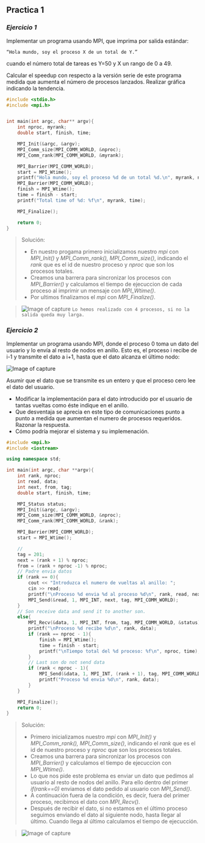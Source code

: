 ## Practica 1
### *Ejercicio 1*

Implementar un programa usando MPI, que imprima por salida estándar:

`“Hola mundo, soy el proceso X de un total de Y.”`

cuando el número total de tareas es Y=50 y X un rango de 0 a 49.

Calcular el speedup con respecto a la versión serie de este programa medida que aumenta el número de procesos lanzados. Realizar gráfica indicando la tendencia. 

```c
#include <stdio.h>
#include <mpi.h>


int main(int argc, char** argv){
    int nproc, myrank;
    double start, finish, time;

    MPI_Init(&argc, &argv);
    MPI_Comm_size(MPI_COMM_WORLD, &nproc);
    MPI_Comm_rank(MPI_COMM_WORLD, &myrank);

    MPI_Barrier(MPI_COMM_WORLD);
    start = MPI_Wtime();
    printf("Hola mundo, soy el proceso %d de un total %d.\n", myrank, nproc);
    MPI_Barrier(MPI_COMM_WORLD);
    finish = MPI_Wtime();
    time = finish - start;
    printf("Total time of %d: %f\n", myrank, time);

    MPI_Finalize();

    return 0;
}
```

> Solución:
>- En nuestro progama primero inicializamos nuestro *mpi* con *MPI_Init()* y *MPI_Comm_rank(), MPI_Comm_size()*, indicando el *rank* que es el id de nuestro proceso y *nproc* que son los procesos totales. 
>- Creamos una barrera para sincronizar los procesos con *MPI_Barrier()* y calculamos el tiempo de ejecuccion de cada proceso al imprimir un mensaje con *MPI_Wtime()*.
>- Por ultimos finalizamos el *mpi* con *MPI_Finalize()*.

> ![Image of capture](https://raw.githubusercontent.com/JGilR/ComputerArchitecture/master/Practica1/Exit_ejercicio1.png) 
> `Lo hemos realizado con 4 procesos, si no la salida queda muy larga.`

### *Ejercicio 2*

Implementar un programa usando MPI, donde el proceso 0 toma un dato del usuario y lo envía al resto de nodos en anillo. Esto es, el proceso i recibe de i-1 y transmite el dato a i+1, hasta que el dato alcanza el último nodo: 

![Image of capture](https://raw.githubusercontent.com/JGilR/ComputerArchitecture/master/ac1.PNG)

Asumir que el dato que se transmite es un entero y que el proceso cero lee el dato del usuario.
* Modificar la implementación para el dato introducido por el usuario de tantas vueltas como éste indique en el anillo.
* Que desventaja se aprecia en este tipo de comunicaciones punto a punto a medida que aumentan el numero de procesos requeridos. Razonar la respuesta.
* Cómo podría mejorar el sistema y su implemenación.

```c++
#include <mpi.h>
#include <iostream>

using namespace std;

int main(int argc, char **argv){
    int rank, nproc;
    int read, data;
    int next, from, tag;
    double start, finish, time;

    MPI_Status status;
    MPI_Init(&argc, &argv);
    MPI_Comm_size(MPI_COMM_WORLD, &nproc);
    MPI_Comm_rank(MPI_COMM_WORLD, &rank);

    MPI_Barrier(MPI_COMM_WORLD);
    start = MPI_Wtime();

    //
    tag = 201;
    next = (rank + 1) % nproc;
    from = (rank + nproc -1) % nproc;
    // Padre envia datos
    if (rank == 0){
        cout << "Introduzca el numero de vueltas al anillo: ";
        cin >> read;
        printf("\nProceso %d envia %d al proceso %d\n", rank, read, next);
        MPI_Send(&read, 1, MPI_INT, next, tag, MPI_COMM_WORLD);
    }
    // Son receive data and send it to another son.
    else{
        MPI_Recv(&data, 1, MPI_INT, from, tag, MPI_COMM_WORLD, &status);
        printf("\nProceso %d recibe %d\n", rank, data);
        if (rank == nproc - 1){
            finish = MPI_Wtime();
            time = finish - start;
            printf("\nTiempo total del %d proceso: %f\n", nproc, time);
        }
        // Last son do not send data
        if (rank < nproc - 1){
            MPI_Send(&data, 1, MPI_INT, (rank + 1), tag, MPI_COMM_WORLD);
            printf("Proceso %d envia %d\n", rank, data);
        }
    }

    MPI_Finalize();
    return 0;
}
```

> Solución:
>- Primero inicializamos nuestro *mpi* con *MPI_Init()* y *MPI_Comm_rank(), MPI_Comm_size()*, indicando el *rank* que es el id de nuestro proceso y *nproc* que son los procesos totales. 
>- Creamos una barrera para sincronizar los procesos con *MPI_Barrier()* y calculamos el tiempo de ejecuccion con *MPI_Wtime()*.
>- Lo que nos pide este problema es enviar un dato que pedimos al usuario al resto de nodos del anillo. Para ello dentro del primer *if(rank==0)* enviamos el dato pedido al usuario con *MPI_Send()*.
>- A continuación fuera de la condición, es decir, fuera del primer proceso, recibimos el dato con *MPI_Recv()*. 
>- Después de recibir el dato, si no estamos en el último proceso seguimos enviando el dato al siguiente nodo, hasta llegar al último. Cuando llega al último calculamos el tiempo de ejecucción.

> ![Image of capture](https://raw.githubusercontent.com/JGilR/ComputerArchitecture/master/Practica1/Exit_ejercicio2.png)

